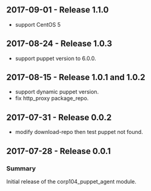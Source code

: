 ## 2017-09-01 - Release 1.1.0

  - support CentOS 5

## 2017-08-24 - Release 1.0.3

  - support puppet version to 6.0.0.

## 2017-08-15 - Release 1.0.1 and 1.0.2

  - support dynamic puppet version.
  - fix http_proxy package_repo.

## 2017-07-31 - Release 0.0.2

  - modify download-repo then test puppet not found.

## 2017-07-28 - Release 0.0.1
### Summary

Initial release of the corp104_puppet_agent module.
